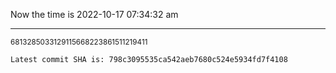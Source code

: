 Now the time is 2022-10-17 07:34:32 am

---

<small>6813285033129115668223861511219411</small>

```txt
Latest commit SHA is: 798c3095535ca542aeb7680c524e5934fd7f4108
```
